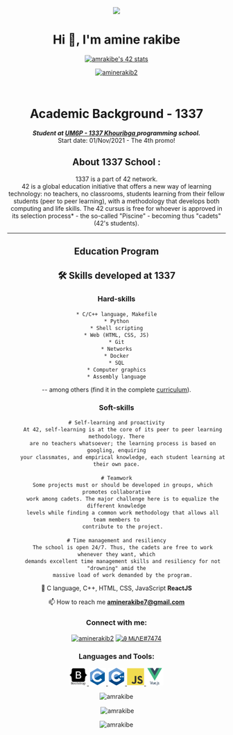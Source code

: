 <div align="center">
<img src="https://cdn.dribbble.com/users/1162077/screenshots/3848914/programmer.gif" width=600 />
<h1>Hi 👋, I'm amine rakibe</h1>

[![amrakibe's 42 stats](https://badge.mediaplus.ma/greenbinary/amrakibe)](https://github.com/oakoudad/badge42)

<p> <a href="https://twitter.com/aminerakib2" target="blank"><img src="https://img.shields.io/twitter/follow/aminerakib2?logo=twitter&style=for-the-badge" alt="aminerakib2" /></a> </p> 

<h1 align="center">
	Academic Background - 1337
</h1>

<p align="center">
	<b><i>Student at 	<a href="https://www.1337.ma/">	UM6P - 1337 Khouribga </a> programming school.</i></b><br>
	Start date: 01/Nov/2021 - The 4th promo!
</p>

## About 1337 School :

1337 is a part of 42 network. \
42 is a global education initiative that offers a new way of learning technology:
no teachers, no classrooms, students learning from their fellow students (peer to peer
learning), with a methodology that develops both computing and life skills. The 42 cursus is
free for whoever is approved in its selection process* - the so-called "Piscine" - becoming
thus "cadets" (42's students).

----

## Education Program
</p>

## 🛠️ Skills developed at 1337

### Hard-skills

	* C/C++ language, Makefile
	* Python
	* Shell scripting
	* Web (HTML, CSS, JS)
	* Git
	* Networks
	* Docker
	* SQL
	* Computer graphics
	* Assembly language

-- among others (find it in the complete [curriculum](https://github.com/achrafelkhnissi/1337/blob/master/42curses/README.md#-42s-galaxy-curriculum)).

### Soft-skills

	# Self-learning and proactivity
		At 42, self-learning is at the core of its peer to peer learning methodology. There
		are no teachers whatsoever; the learning process is based on googling, enquiring
		your classmates, and empirical knowledge, each student learning at their own pace.

	# Teamwork
		Some projects must or should be developed in groups, which promotes collaborative
		work among cadets. The major challenge here is to equalize the different knowledge
		levels while finding a common work methodology that allows all team members to
		contribute to the project.

	# Time management and resiliency
		The school is open 24/7. Thus, the cadets are free to work whenever they want, which
		demands excellent time management skills and resiliency for not "drowning" amid the
		massive load of work demanded by the program.

🌱 C language, C++, HTML, CSS, JavaScript **ReactJS**

📫 How to reach me **aminerakibe7@gmail.com**

<h3>Connect with me:</h3>
<p>
<a href="https://twitter.com/AMINERAKIB2" target="blank"><img align="center" src="https://raw.githubusercontent.com/rahuldkjain/github-profile-readme-generator/master/src/images/icons/Social/twitter.svg" alt="aminerakib2" height="30" width="40" /></a>
<!-- <a href="https://www.facebook.com/people/Rakibe-Amine/100039255220746/><img align="center" src="https://raw.githubusercontent.com/rahuldkjain/github-profile-readme-generator/master/src/images/icons/Social/facebook.svg" alt="amine rakibe" height="30" width="40" /></a> -->
<a href="https://discord.gg/Ꭿ ᎷᎥᏁᎬ#7474" target="blank"><img align="center" src="https://raw.githubusercontent.com/rahuldkjain/github-profile-readme-generator/master/src/images/icons/Social/discord.svg" alt="Ꭿ ᎷᎥᏁᎬ#7474" height="30" width="40" /></a>
</p>

<h3>Languages and Tools:</h3>
<p> <a href="https://getbootstrap.com" target="_blank" rel="noreferrer"> <img src="https://raw.githubusercontent.com/devicons/devicon/master/icons/bootstrap/bootstrap-plain-wordmark.svg" alt="bootstrap" width="40" height="40"/> </a> <a href="https://www.cprogramming.com/" target="_blank" rel="noreferrer"> <img src="https://raw.githubusercontent.com/devicons/devicon/master/icons/c/c-original.svg" alt="c" width="40" height="40"/> </a> <a href="https://www.w3schools.com/cpp/" target="_blank" rel="noreferrer"> <img src="https://raw.githubusercontent.com/devicons/devicon/master/icons/cplusplus/cplusplus-original.svg" alt="cplusplus" width="40" height="40"/> </a> <a href="https://developer.mozilla.org/en-US/docs/Web/JavaScript" target="_blank" rel="noreferrer"> <img src="https://raw.githubusercontent.com/devicons/devicon/master/icons/javascript/javascript-original.svg" alt="javascript" width="40" height="40"/> </a> <a href="https://vuejs.org/" target="_blank" rel="noreferrer"> <img src="https://raw.githubusercontent.com/devicons/devicon/master/icons/vuejs/vuejs-original-wordmark.svg" alt="vuejs" width="40" height="40"/> </a> </p>

<p><img src="https://github-readme-stats.vercel.app/api/top-langs?username=amrakibe&show_icons=true&locale=en&layout=compact" alt="amrakibe" /></p>

<p>&nbsp;<img align="center" src="https://github-readme-stats.vercel.app/api?username=amrakibe&show_icons=true&locale=en" alt="amrakibe" /></p>

<p><img align="center" src="https://github-readme-streak-stats.herokuapp.com/?user=amrakibe&" alt="amrakibe" /></p>
</div>
